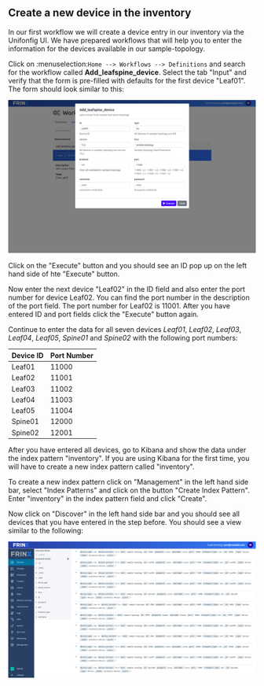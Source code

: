 ## Create a new device in the inventory

In our first workflow we will create a device entry in our inventory via the Unifonfig UI. We have prepared workflows that will help you to enter the information for the devices available in our sample-topology.

Click on :menuselection:`Home --> Workflows --> Definitions` and search for the workflow called **Add_leafspine_device**. Select the tab "Input" and verify that the form is pre-filled with defaults for the first device "Leaf01". The form should look similar to this:


![add-leafspine-device](add-leafspine-device.png)




Click on the "Execute" button and you should see an ID pop up on the left hand side of hte "Execute" button.

Now enter the next device "Leaf02" in the ID field and also enter the port number for device Leaf02. You can find the port number in the description of the port field. The port number for Leaf02 is 11001. After you have entered ID and port fields click the "Execute" button again.

Continue to enter the data for all seven devices *Leaf01*, *Leaf02*, *Leaf03*, *Leaf04*, *Leaf05*, *Spine01* and *Spine02* with the following port numbers:


| Device ID   | Port Number |
| -------     | ----------- |
| Leaf01      | 11000       |
| Leaf02      | 11001       |
| Leaf03      | 11002       |
| Leaf04      | 11003       |
| Leaf05      | 11004       |
| Spine01     | 12000       |
| Spine02     | 12001       |



After you have entered all devices, go to Kibana and show the data under the index pattern "inventory". If you are using Kibana for the first time, you will have to create a new index pattern called "inventory". 


To create a new index pattern click on "Management" in the left hand side bar, select "Index Patterns" and click on the button "Create Index Pattern". Enter "inventory" in the index pattern field and click "Create". 


Now click on "Discover" in the left hand side bar and you should see all devices that you have entered in the step before. You should see a view similar to the following:


![inventory-devices](inventory-devices.png)
